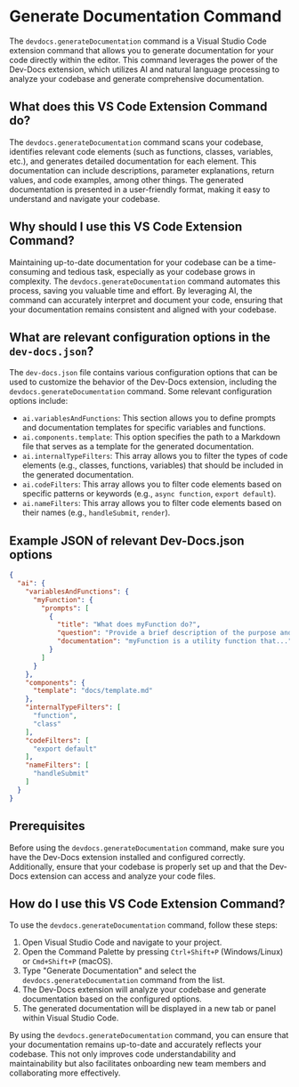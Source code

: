 
  
  # **Generate Documentation Command**

The `devdocs.generateDocumentation` command is a Visual Studio Code extension command that allows you to generate documentation for your code directly within the editor. This command leverages the power of the Dev-Docs extension, which utilizes AI and natural language processing to analyze your codebase and generate comprehensive documentation.

## What does this VS Code Extension Command do?

The `devdocs.generateDocumentation` command scans your codebase, identifies relevant code elements (such as functions, classes, variables, etc.), and generates detailed documentation for each element. This documentation can include descriptions, parameter explanations, return values, and code examples, among other things. The generated documentation is presented in a user-friendly format, making it easy to understand and navigate your codebase.

## Why should I use this VS Code Extension Command?

Maintaining up-to-date documentation for your codebase can be a time-consuming and tedious task, especially as your codebase grows in complexity. The `devdocs.generateDocumentation` command automates this process, saving you valuable time and effort. By leveraging AI, the command can accurately interpret and document your code, ensuring that your documentation remains consistent and aligned with your codebase.

## What are relevant configuration options in the `dev-docs.json`?

The `dev-docs.json` file contains various configuration options that can be used to customize the behavior of the Dev-Docs extension, including the `devdocs.generateDocumentation` command. Some relevant configuration options include:

- `ai.variablesAndFunctions`: This section allows you to define prompts and documentation templates for specific variables and functions.
- `ai.components.template`: This option specifies the path to a Markdown file that serves as a template for the generated documentation.
- `ai.internalTypeFilters`: This array allows you to filter the types of code elements (e.g., classes, functions, variables) that should be included in the generated documentation.
- `ai.codeFilters`: This array allows you to filter code elements based on specific patterns or keywords (e.g., `async function`, `export default`).
- `ai.nameFilters`: This array allows you to filter code elements based on their names (e.g., `handleSubmit`, `render`).

## Example JSON of relevant Dev-Docs.json options

```json
{
  "ai": {
    "variablesAndFunctions": {
      "myFunction": {
        "prompts": [
          {
            "title": "What does myFunction do?",
            "question": "Provide a brief description of the purpose and functionality of the myFunction.",
            "documentation": "myFunction is a utility function that..."
          }
        ]
      }
    },
    "components": {
      "template": "docs/template.md"
    },
    "internalTypeFilters": [
      "function",
      "class"
    ],
    "codeFilters": [
      "export default"
    ],
    "nameFilters": [
      "handleSubmit"
    ]
  }
}
```

## Prerequisites

Before using the `devdocs.generateDocumentation` command, make sure you have the Dev-Docs extension installed and configured correctly. Additionally, ensure that your codebase is properly set up and that the Dev-Docs extension can access and analyze your code files.

## How do I use this VS Code Extension Command?

To use the `devdocs.generateDocumentation` command, follow these steps:

1. Open Visual Studio Code and navigate to your project.
2. Open the Command Palette by pressing `Ctrl+Shift+P` (Windows/Linux) or `Cmd+Shift+P` (macOS).
3. Type "Generate Documentation" and select the `devdocs.generateDocumentation` command from the list.
4. The Dev-Docs extension will analyze your codebase and generate documentation based on the configured options.
5. The generated documentation will be displayed in a new tab or panel within Visual Studio Code.

By using the `devdocs.generateDocumentation` command, you can ensure that your documentation remains up-to-date and accurately reflects your codebase. This not only improves code understandability and maintainability but also facilitates onboarding new team members and collaborating more effectively.
  
  